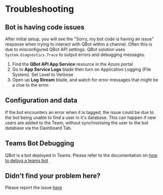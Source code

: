 # Troubleshooting

## Bot is having code issues
After initial setup, you will see the "Sorry, my bot code is having an issue" response when trying to interact with QBot within a channel.
Often this is due to misconfigured QBot API settings. QBot solution uses `System.Diagnostics.Trace` to output errors and debugging messages.

1. Find the **QBot API App Service** resource in the Azure portal
2. Go to **App Service Logs** blade then turn on Application Logging (File System). Set Level to Verbose
3. Open up **Log Stream** blade, and watch for error messages that might be a clue to the error.

## Configuration and data
If the bot encounters an error when it is tagged, the issue could be due to the bot being unable to find a user in it's database. This can happen if new users are added to the Team, without synchronising the user to the bot database via the Dashboard Tab.

## Teams Bot Debugging
QBot is a bot deployed in Teams. Please refer to the documentation on [how to debug a teams bot](https://docs.microsoft.com/en-us/microsoftteams/platform/bots/how-to/debug/locally-with-an-ide)

## Didn't find your problem here?
Please report the issue [here](https://github.com/unsw-edu-au/QBot/issues/new)
